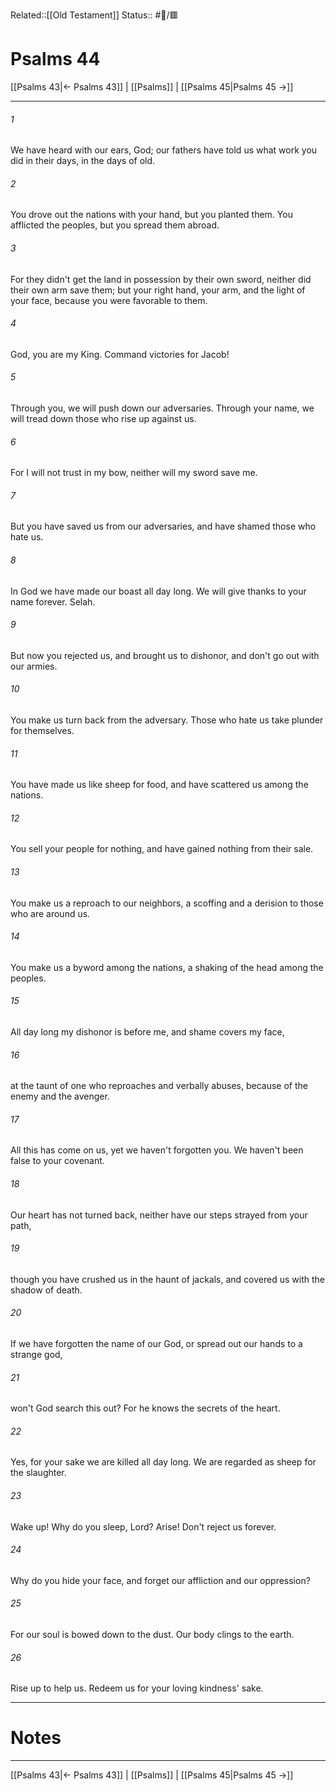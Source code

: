 Related::[[Old Testament]]
Status:: #📖/🟥
# Psalms 44

[[Psalms 43|← Psalms 43]] | [[Psalms]] | [[Psalms 45|Psalms 45 →]]
***



###### 1 
We have heard with our ears, God; our fathers have told us what work you did in their days, in the days of old. 

###### 2 
You drove out the nations with your hand, but you planted them. You afflicted the peoples, but you spread them abroad. 

###### 3 
For they didn't get the land in possession by their own sword, neither did their own arm save them; but your right hand, your arm, and the light of your face, because you were favorable to them. 

###### 4 
God, you are my King. Command victories for Jacob! 

###### 5 
Through you, we will push down our adversaries. Through your name, we will tread down those who rise up against us. 

###### 6 
For I will not trust in my bow, neither will my sword save me. 

###### 7 
But you have saved us from our adversaries, and have shamed those who hate us. 

###### 8 
In God we have made our boast all day long. We will give thanks to your name forever. Selah. 

###### 9 
But now you rejected us, and brought us to dishonor, and don't go out with our armies. 

###### 10 
You make us turn back from the adversary. Those who hate us take plunder for themselves. 

###### 11 
You have made us like sheep for food, and have scattered us among the nations. 

###### 12 
You sell your people for nothing, and have gained nothing from their sale. 

###### 13 
You make us a reproach to our neighbors, a scoffing and a derision to those who are around us. 

###### 14 
You make us a byword among the nations, a shaking of the head among the peoples. 

###### 15 
All day long my dishonor is before me, and shame covers my face, 

###### 16 
at the taunt of one who reproaches and verbally abuses, because of the enemy and the avenger. 

###### 17 
All this has come on us, yet we haven't forgotten you. We haven't been false to your covenant. 

###### 18 
Our heart has not turned back, neither have our steps strayed from your path, 

###### 19 
though you have crushed us in the haunt of jackals, and covered us with the shadow of death. 

###### 20 
If we have forgotten the name of our God, or spread out our hands to a strange god, 

###### 21 
won't God search this out? For he knows the secrets of the heart. 

###### 22 
Yes, for your sake we are killed all day long. We are regarded as sheep for the slaughter. 

###### 23 
Wake up! Why do you sleep, Lord? Arise! Don't reject us forever. 

###### 24 
Why do you hide your face, and forget our affliction and our oppression? 

###### 25 
For our soul is bowed down to the dust. Our body clings to the earth. 

###### 26 
Rise up to help us. Redeem us for your loving kindness' sake.

---
# Notes


***
[[Psalms 43|← Psalms 43]] | [[Psalms]] | [[Psalms 45|Psalms 45 →]]
